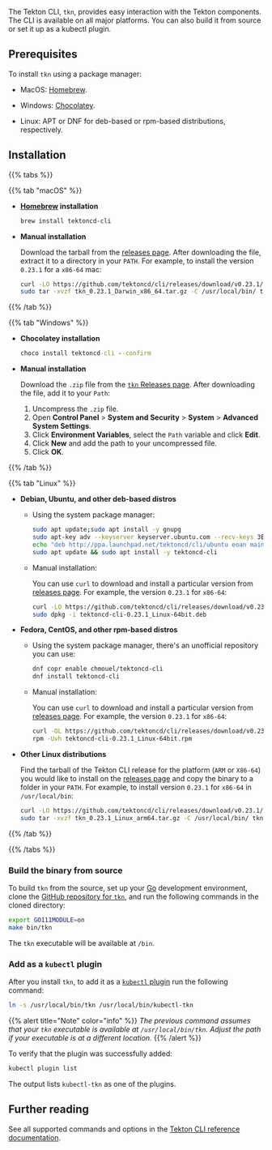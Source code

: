 <!--
---
title: "Install the Tekton CLI"
linkTitle: "Tekton CLI"
weight: 4
description: >
  Install `tkn`, the Tekton CLI
---
-->

The Tekton CLI, `tkn`, provides easy interaction with the Tekton components. The
CLI is available on all major platforms. You can also build it from source or
set it up as a kubectl plugin.

## Prerequisites

To install `tkn` using a package manager:

- MacOS: [Homebrew].

- Windows:  [Chocolatey].

- Linux: APT or DNF for deb-based or rpm-based distributions, respectively.  

[homebrew]: https://brew.sh/
[chocolatey]: https://chocolatey.org/ 

## Installation

{{% tabs %}}

{{% tab "macOS" %}}

- **[Homebrew][homebrew-formula] installation**

  ```bash
  brew install tektoncd-cli
  ```

- **Manual installation**

  Download the tarball from the [releases page][tkn-release]. After
  downloading the file, extract it to a directory in your `PATH`. For example,
  to install the version `0.23.1` for a `x86-64` mac:

  ```bash
  curl -LO https://github.com/tektoncd/cli/releases/download/v0.23.1/tkn_0.23.1_Darwin_x86_64.tar.gz
  sudo tar -xvzf tkn_0.23.1_Darwin_x86_64.tar.gz -C /usr/local/bin/ tkn
  ```

[homebrew-formula]: https://formulae.brew.sh/formula/tektoncd-cli
[tkn-release]: https://github.com/tektoncd/cli/releases

{{% /tab %}}

{{% tab "Windows" %}}

- **Chocolatey installation**

  ```cmd
  choco install tektoncd-cli --confirm
  ```

- **Manual installation**

  Download the `.zip` file from the [`tkn` Releases page][tkn-release].
  After downloading the file, add it to your `Path`:

  1.  Uncompress the `.zip` file.
  1.  Open **Control Panel** > **System and Security** > **System** > **Advanced System Settings**.
  1.  Click **Environment Variables**, select the `Path` variable and click **Edit**.
  1.  Click **New** and add the path to your uncompressed file.
  1.  Click **OK**.

[tkn-release]: https://github.com/tektoncd/cli/releases

{{% /tab %}}

{{% tab "Linux" %}}

-   **Debian, Ubuntu, and other deb-based distros**

    - Using the system package manager:
   
      ```bash
      sudo apt update;sudo apt install -y gnupg
      sudo apt-key adv --keyserver keyserver.ubuntu.com --recv-keys 3EFE0E0A2F2F60AA
      echo "deb http://ppa.launchpad.net/tektoncd/cli/ubuntu eoan main"|sudo tee /etc/apt/sources.list.d/tektoncd-ubuntu-cli.list
      sudo apt update && sudo apt install -y tektoncd-cli
      ```

    - Manual installation:

      You can use `curl` to download and install a particular version from
      [releases page][tkn-release]. For example, the version `0.23.1` for
      `x86-64`:

      ```bash
      curl -LO https://github.com/tektoncd/cli/releases/download/v0.23.1/tektoncd-cli-0.23.1_Linux-64bit.deb
      sudo dpkg -i tektoncd-cli-0.23.1_Linux-64bit.deb
      ```

-   **Fedora, CentOS, and other rpm-based distros**

    - Using the system package manager, there's an unofficial repository you can use:

      ```bash
      dnf copr enable chmouel/tektoncd-cli
      dnf install tektoncd-cli
      ```

    - Manual installation:

      You can use `curl` to download and install a particular version from
      [releases page][tkn-release]. For example, the version `0.23.1` for
      `x86-64`:

      ```bash
      curl -OL https://github.com/tektoncd/cli/releases/download/v0.23.1/tektoncd-cli-0.23.1_Linux-64bit.rpm
      rpm -Uvh tektoncd-cli-0.23.1_Linux-64bit.rpm
      ```

-   **Other Linux distributions**

    Find the tarball of the Tekton CLI release for the platform (`ARM` or
    `X86-64`) you would like to install on the [releases page][tkn-release] and copy
    the binary to a folder in your `PATH`. For example, to install version `0.23.1`
    for `x86-64` in `/usr/local/bin`:

    ```bash
    curl -LO https://github.com/tektoncd/cli/releases/download/v0.23.1/tkn_0.23.1_Linux_arm64.tar.gz
    sudo tar -xvzf tkn_0.23.1_Linux_arm64.tar.gz -C /usr/local/bin/ tkn
    ```

[tkn-release]: https://github.com/tektoncd/cli/releases

{{% /tab %}}

{{% /tabs %}}

### Build the binary from source

To build `tkn` from the source, set up your [Go](https://golang.org/)
development environment, clone the [GitHub repository for
`tkn`](https://github.com/tektoncd/cli), and run the following commands in the
cloned directory:

```bash
export GO111MODULE=on
make bin/tkn
```

The `tkn` executable will be available at `/bin`.

### Add as a `kubectl` plugin

After you install `tkn`, to add it as a [`kubectl` plugin][kplugin] run the
following command:

```bash
ln -s /usr/local/bin/tkn /usr/local/bin/kubectl-tkn
```

{{% alert title="Note" color="info" %}}
*The previous command assumes that your `tkn` executable is available at
`/usr/local/bin/tkn`. Adjust the path if your executable is at a different
location.*
{{% /alert %}}

To verify that the plugin was successfully added:

```bash
kubectl plugin list
```

The output lists `kubectl-tkn` as one of the plugins.

## Further reading

See all supported commands and options in the [Tekton CLI reference documentation][tkn-ref]. 

[kplugin]: https://kubernetes.io/docs/tasks/extend-kubectl/kubectl-plugins/#using-a-plugin
[tkn-ref]: https://github.com/tektoncd/cli/tree/main/docs/cmd
